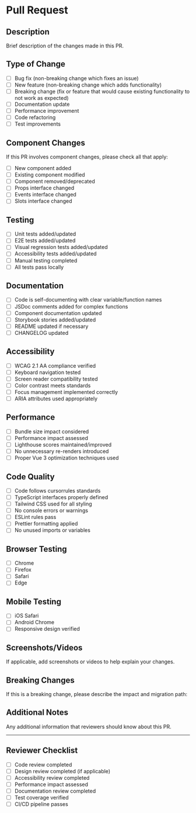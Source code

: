 # Pull Request

## Description
Brief description of the changes made in this PR.

## Type of Change
- [ ] Bug fix (non-breaking change which fixes an issue)
- [ ] New feature (non-breaking change which adds functionality)
- [ ] Breaking change (fix or feature that would cause existing functionality to not work as expected)
- [ ] Documentation update
- [ ] Performance improvement
- [ ] Code refactoring
- [ ] Test improvements

## Component Changes
If this PR involves component changes, please check all that apply:
- [ ] New component added
- [ ] Existing component modified
- [ ] Component removed/deprecated
- [ ] Props interface changed
- [ ] Events interface changed
- [ ] Slots interface changed

## Testing
- [ ] Unit tests added/updated
- [ ] E2E tests added/updated
- [ ] Visual regression tests added/updated
- [ ] Accessibility tests added/updated
- [ ] Manual testing completed
- [ ] All tests pass locally

## Documentation
- [ ] Code is self-documenting with clear variable/function names
- [ ] JSDoc comments added for complex functions
- [ ] Component documentation updated
- [ ] Storybook stories added/updated
- [ ] README updated if necessary
- [ ] CHANGELOG updated

## Accessibility
- [ ] WCAG 2.1 AA compliance verified
- [ ] Keyboard navigation tested
- [ ] Screen reader compatibility tested
- [ ] Color contrast meets standards
- [ ] Focus management implemented correctly
- [ ] ARIA attributes used appropriately

## Performance
- [ ] Bundle size impact considered
- [ ] Performance impact assessed
- [ ] Lighthouse scores maintained/improved
- [ ] No unnecessary re-renders introduced
- [ ] Proper Vue 3 optimization techniques used

## Code Quality
- [ ] Code follows cursorrules standards
- [ ] TypeScript interfaces properly defined
- [ ] Tailwind CSS used for all styling
- [ ] No console errors or warnings
- [ ] ESLint rules pass
- [ ] Prettier formatting applied
- [ ] No unused imports or variables

## Browser Testing
- [ ] Chrome
- [ ] Firefox
- [ ] Safari
- [ ] Edge

## Mobile Testing
- [ ] iOS Safari
- [ ] Android Chrome
- [ ] Responsive design verified

## Screenshots/Videos
If applicable, add screenshots or videos to help explain your changes.

## Breaking Changes
If this is a breaking change, please describe the impact and migration path:

## Additional Notes
Any additional information that reviewers should know about this PR.

---

## Reviewer Checklist
- [ ] Code review completed
- [ ] Design review completed (if applicable)
- [ ] Accessibility review completed
- [ ] Performance impact assessed
- [ ] Documentation review completed
- [ ] Test coverage verified
- [ ] CI/CD pipeline passes 